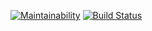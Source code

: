 [![Maintainability](https://api.codeclimate.com/v1/badges/03300c53a22a39a3c134/maintainability)](https://codeclimate.com/github/krav-ets/project-lvl2-s261/maintainability)
[![Build Status](https://travis-ci.org/krav-ets/project-lvl2-s261.svg?branch=master)](https://travis-ci.org/krav-ets/project-lvl2-s261)